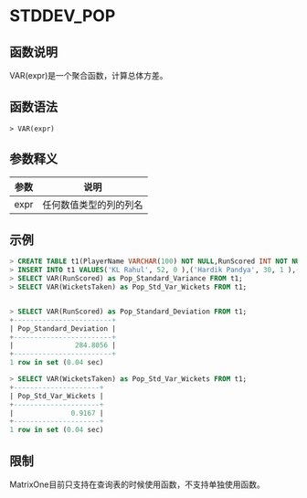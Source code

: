 # **STDDEV_POP**

## **函数说明**



VAR(expr)是一个聚合函数，计算总体方差。


## **函数语法**

```
> VAR(expr)
```
## **参数释义**
|  参数   | 说明  |
|  ----  | ----  |
| expr  | 任何数值类型的列的列名 |


## **示例**

```sql
> CREATE TABLE t1(PlayerName VARCHAR(100) NOT NULL,RunScored INT NOT NULL,WicketsTaken INT NOT NULL);
> INSERT INTO t1 VALUES('KL Rahul', 52, 0 ),('Hardik Pandya', 30, 1 ),('Ravindra Jadeja', 18, 2 ),('Washington Sundar', 10, 1),('D Chahar', 11, 2 ),  ('Mitchell Starc', 0, 3);
> SELECT VAR(RunScored) as Pop_Standard_Variance FROM t1;
> SELECT VAR(WicketsTaken) as Pop_Std_Var_Wickets FROM t1;


> SELECT VAR(RunScored) as Pop_Standard_Deviation FROM t1;
+------------------------+
| Pop_Standard_Deviation |
+------------------------+
|               284.8056 |
+------------------------+
1 row in set (0.04 sec)

> SELECT VAR(WicketsTaken) as Pop_Std_Var_Wickets FROM t1;
+---------------------+
| Pop_Std_Var_Wickets |
+---------------------+
|              0.9167 |
+---------------------+
1 row in set (0.04 sec)

```

## **限制**

MatrixOne目前只支持在查询表的时候使用函数，不支持单独使用函数。